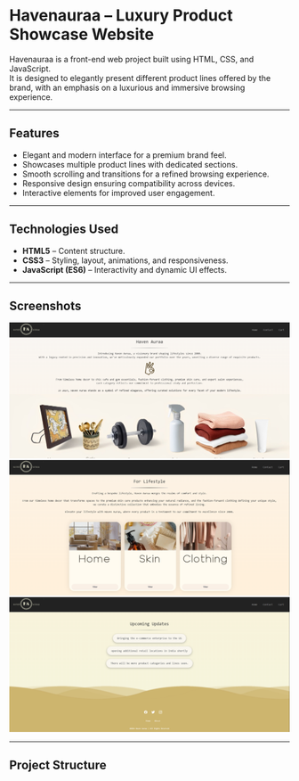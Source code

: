 # Havenauraa – Luxury Product Showcase Website

Havenauraa is a front-end web project built using HTML, CSS, and JavaScript.  
It is designed to elegantly present different product lines offered by the brand, with an emphasis on a luxurious and immersive browsing experience.

---

## Features
- Elegant and modern interface for a premium brand feel.
- Showcases multiple product lines with dedicated sections.
- Smooth scrolling and transitions for a refined browsing experience.
- Responsive design ensuring compatibility across devices.
- Interactive elements for improved user engagement.

---

## Technologies Used
- **HTML5** – Content structure.
- **CSS3** – Styling, layout, animations, and responsiveness.
- **JavaScript (ES6)** – Interactivity and dynamic UI effects.

---

## Screenshots
![Homepage](images/home.png)  
![Product Showcase](images/product_lines.png)
![Footer](images/footer.png)

---

## Project Structure
